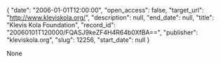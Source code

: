 {
  "date": "2006-01-01T12:00:00", 
  "open_access": false, 
  "target_url": "http://www.kleviskola.org/", 
  "description": null, 
  "end_date": null, 
  "title": "Klevis Kola Foundation", 
  "record_id": "20060101T120000/FQASJ9keZF4H4R64b0XfBA==", 
  "publisher": "kleviskola.org", 
  "slug": 12256, 
  "start_date": null
}

None